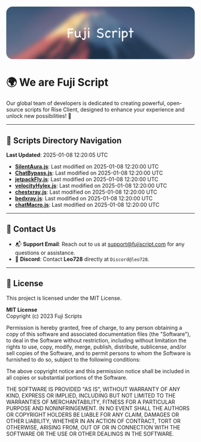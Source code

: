 ![Banner](.github/b.webp)

# 🌍 **We are Fuji Script**

Our global team of developers is dedicated to creating powerful, open-source scripts for Rise Client, designed to enhance your experience and unlock new possibilities! 🌟

---
<!-- SCRIPTS_NAVIGATION_START -->
## 📂 **Scripts Directory Navigation**

**Last Updated**: 2025-01-08 12:20:05 UTC

- **[SilentAura.js](scripts/SilentAura.js)**: Last modified on 2025-01-08 12:20:00 UTC
- **[ChatBypass.js](scripts/ChatBypass.js)**: Last modified on 2025-01-08 12:20:00 UTC
- **[jetpackFly.js](scripts/jetpackFly.js)**: Last modified on 2025-01-08 12:20:00 UTC
- **[velocityHylex.js](scripts/velocityHylex.js)**: Last modified on 2025-01-08 12:20:00 UTC
- **[chestxray.js](scripts/chestxray.js)**: Last modified on 2025-01-08 12:20:00 UTC
- **[bedxray.js](scripts/bedxray.js)**: Last modified on 2025-01-08 12:20:00 UTC
- **[chatMacro.js](scripts/chatMacro.js)**: Last modified on 2025-01-08 12:20:00 UTC

<!-- SCRIPTS_NAVIGATION_END -->

---

## 💬 **Contact Us**  
- 📬 **Support Email**: Reach out to us at [support@fujiscript.com](mailto:support@fujiscript.com) for any questions or assistance.  
- 💬 **Discord**: Contact **Leo728** directly at `Discord@leo728`.

---

## 📜 **License**

This project is licensed under the MIT License.  

**MIT License**  
Copyright (c) 2023 Fuji Scripts  

Permission is hereby granted, free of charge, to any person obtaining a copy of this software and associated documentation files (the "Software"), to deal in the Software without restriction, including without limitation the rights to use, copy, modify, merge, publish, distribute, sublicense, and/or sell copies of the Software, and to permit persons to whom the Software is furnished to do so, subject to the following conditions:  

The above copyright notice and this permission notice shall be included in all copies or substantial portions of the Software.  

THE SOFTWARE IS PROVIDED "AS IS", WITHOUT WARRANTY OF ANY KIND, EXPRESS OR IMPLIED, INCLUDING BUT NOT LIMITED TO THE WARRANTIES OF MERCHANTABILITY, FITNESS FOR A PARTICULAR PURPOSE AND NONINFRINGEMENT. IN NO EVENT SHALL THE AUTHORS OR COPYRIGHT HOLDERS BE LIABLE FOR ANY CLAIM, DAMAGES OR OTHER LIABILITY, WHETHER IN AN ACTION OF CONTRACT, TORT OR OTHERWISE, ARISING FROM, OUT OF OR IN CONNECTION WITH THE SOFTWARE OR THE USE OR OTHER DEALINGS IN THE SOFTWARE.  
